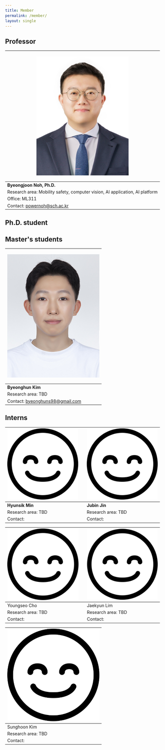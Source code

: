 ```yaml
---
title: Member
permalink: /member/
layout: single
---
```

## Professor    

|<p align="center"> <img src="../assets/images/member/bj.jpg" alt="Byeongjoon Noh" width="300"> </p>|
| -------- |
| **Byeongjoon Noh, Ph.D.** |
| Research area: Mobility safety, computer vision, AI application, AI platform |
| Office: ML311   | 
| Contact: powernoh@sch.ac.kr | 
  
## Ph.D. student

## Master's students    

|<p align="center"> <img src="../assets/images/member/bh.jpg" alt="Byeonghuun Kim" width="300"> </p>|
| -------- |
| **Byeonghun Kim** |
| Research area: TBD   | 
| Contact: byeonghuns98@gmail.com   |

## Interns  
  
| <img src="../assets/images/member/no_image.png" alt="no_image" width="300"> | | <img src="../assets/images/member/no_image.png" alt="no_image" width="300">|
| -------- | -------- | -------- |
|**Hyunsik Min**| |**Jubin Jin** |
| Research area: TBD  | | Research area: TBD    |
| Contact:   | | Contact:    |  

| <img src="../assets/images/member/no_image.png" alt="no_image" width="300"> | | <img src="../assets/images/member/no_image.png" alt="no_image" width="300">|
| -------- | -------- | -------- |
| Youngseo Cho | | Jaekyun Lim |
| Research area: TBD  | | Research area: TBD    | 
| Contact:   | | Contact:    | 
    
| <img src="../assets/images/member/no_image.png" alt="no_image" width="300"> |
| -------- |
| Sunghoon Kim |
| Research area: TBD   |
| Contact:    |
